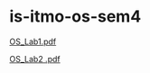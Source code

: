 # is-itmo-os-sem4
[OS_Lab1.pdf](https://github.com/user-attachments/files/18925362/OS_Lab1.pdf)


[OS_Lab2 .pdf](https://github.com/user-attachments/files/19251583/OS_Lab2.1.pdf)

